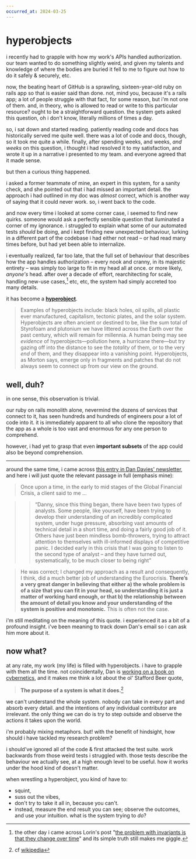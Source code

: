 ```yaml
---
occurred_at: 2024-03-25
---
```


# hyperobjects

i recently had to grapple with how my work's APIs handled authorization. our team wanted to do something slightly weird, and given my talents and knowledge of where the bodies are buried it fell to me to figure out how to do it safely & securely, etc.

now, the beating heart of GitHub is a sprawling, sixteen-year-old ruby on rails app so that is easier said than done. not, mind you, because it's a rails app; a lot of people struggle with that fact, for some reason, but i'm not one of them. and, in theory, who is allowed to read or write to this particular resource? ought to be a straightforward question. the system gets asked this question, oh i don't know, literally millions of times a day.

so, i sat down and started reading. patiently reading code and docs has historically served me quite well. there was a lot of code and docs, though, so it took me quite a while. finally, after spending weeks, and weeks, _and weeks_ on this question, i thought i had resolved it to my satisfaction, and wrote it up in a narrative i presented to my team. and everyone agreed that it made sense.

but then a curious thing happened.

i asked a former teammate of mine, an expert in this system, for a sanity check, and she pointed out that i had missed an important detail. the approach i had outlined in my doc was _almost_ correct, which is another way of saying that it could never work. so, i went back to the code.

and now every time i looked at some corner case, i seemed to find new quirks. someone would ask a perfectly sensible question that iluminated a corner of my ignorance. i struggled to explain what some of our automated tests _should_ be doing, and i kept finding new unexpected behaviour, lurking in a different part of the codebase i had either not read – or had read many times before, but had yet been able to internalize.

i eventually realized, far too late, that the full set of behaviour that describes how the app handles authorization – every nook and cranny, in its majestic entirety – was simply too large to fit in my head all at once. or more likely, _anyone's_ head. after over a decade of effort, rearchitecting for scale, handling new-use cases,[^invariants] etc, etc, the system had simply accreted too many details.

it has become a **[hyperobject](https://www.wired.com/story/timothy-morton-hyperobjects-all-the-way-down/)**.

>Examples of hyperobjects include: black holes, oil spills, all plastic ever manufactured, capitalism, tectonic plates, and the solar system. Hyperobjects are often ancient or destined to be, like the sum total of Styrofoam and plutonium we have littered across the Earth over the past century, which will remain for millennia. A human being may see _evidence_ of hyperobjects—pollution here, a hurricane there—but try gazing off into the distance to see the _totality_ of them, or to the very _end_ of them, and they disappear into a vanishing point. Hyperobjects, as Morton says, emerge only in fragments and patches that do not always seem to connect up from our view on the ground.

## well, duh?

in one sense, this observation is trivial.

our ruby on rails monolith alone, nevermind the dozens of services that connect to it, has seen hundreds and hundreds of engineers pour a lot of code into it. it is immediately apparent to all who clone the repository that the app as a whole is too vast and enormous for any one person to comprehend.

however, i had yet to grasp that even **important subsets** of the app could also be beyond comprehension.

---

around the same time, i came across [this entry in Dan Davies' newsletter](https://backofmind.substack.com/p/songs-my-portfolio-manager-taught-4fe), and here i will just quote the relevant passage in full (emphasis mine):

>Once upon a time, in the early to mid stages of the Global Financial Crisis, a client said to me …

>>    “Danny, since this thing began, there have been two types of analysts. Some people, like yourself, have been trying to develop their understanding of an incredibly complicated system, under huge pressure, absorbing vast amounts of technical detail in a short time, and doing a fairly good job of it. Others have just been mindless bomb-throwers, trying to attract attention to themselves with ill-informed displays of competitive panic. I decided early in this crisis that I was going to listen to the second type of analyst – and they have turned out, systematically, to be much closer to being right”

>He was correct; I changed my approach as a result and consequently, I think, did a much better job of understanding the Eurocrisis. **There’s a very great danger in believing that either a) the whole problem is of a size that you can fit in your head, so understanding it is just a matter of working hard enough, or that b) the relationship between the amount of detail you know and your understanding of the system is positive and monotonic.** This is often not the case.

i'm still meditating on the meaning of this quote. i experienced it as a bit of a profound insight. i've been meaning to track down Dan's email so i can ask him more about it.

## now what?

at any rate, my work (my life) is filled with hyperobjects. i have to grapple with them all the time. not coincidentally, Dan is [working on a book on cybernetics](https://profilebooks.com/work/the-unaccountability-machine/), and it makes me think a lot about the ol' Stafford Beer quote,

> **The purpose of a system is what it does.**[^posiwid]

we can't understand the whole system. nobody can take in every part and absorb every detail. and the intentions of any individual contributor are irrelevant. the only thing we can do is try to step outside and observe the actions it takes upon the world.

i'm probably mixing metaphors. but! with the benefit of hindsight, how should i have tackled my research problem?

i should've ignored all of the code & first attacked the test suite. work backwards from those weird tests i struggled with. those tests describe the behaviour we actually see, at a high enough level to be useful. how it works under the hood kind of doesn't matter.

when wrestling a hyperobject, you kind of have to:
- squint,
- suss out the vibes,
- don't try to take it all in, because you can't.
- instead, measure the end result you can see; observe the outcomes, and use your intuition. what is the system trying to _do_?

[^invariants]: the other day i came across Lorin's post "[the problem with invariants is that they change over time](https://surfingcomplexity.blog/2024/03/26/the-problem-with-invariants-is-that-they-change-over-time/)" and its simple truth still makes me giggle.

[^posiwid]: cf [wikipedia](https://en.wikipedia.org/wiki/The_purpose_of_a_system_is_what_it_does)
